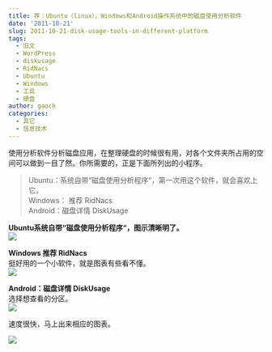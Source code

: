 ```yaml
---
title: 荐：Ubuntu（linux），Windows和Android操作系统中的磁盘使用分析软件
date: '2011-10-21'
slug: 2011-10-21-disk-usage-tools-in-different-platform
tags:
  - 旧文
  - WordPress
  - diskusage
  - RidNacs
  - Ubuntu
  - Windows
  - 工具
  - 硬盘
author: gaoch
categories:
  - 其它
  - 信息技术
---
```



使用分析软件分析磁盘应用，在整理硬盘的时候很有用，对各个文件夹所占用的空间可以做到一目了然。你所需要的，正是下面所列出的小程序。

> Ubuntu：系统自带“磁盘使用分析程序“，第一次用这个软件，就会喜欢上它。  
> Windows： 推荐 RidNacs  
> Android：磁盘详情 DiskUsage

**Ubuntu系统自带“磁盘使用分析程序“，图示清晰明了。**  
![](https://cloudfs-spring.oss-cn-qingdao.aliyuncs.com/bio_spring_uploads/2011/10/Screenshot-%E7%A3%81%E7%9B%98%E4%BD%BF%E7%94%A8%E5%88%86%E6%9E%90%E5%99%A8.png)

**Windows 推荐 RidNacs**  
挺好用的一个小软件，就是图表有些看不懂。  
![](https://cloudfs-spring.oss-cn-qingdao.aliyuncs.com/bio_spring_uploads/2011/10/RidNacs-C.png)

**Android：磁盘详情 DiskUsage**  
选择想查看的分区。  
![](https://cloudfs-spring.oss-cn-qingdao.aliyuncs.com/bio_spring_uploads/2011/10/146144_ldpi_screenshot_1.png)

速度很快，马上出来相应的图表。

![](https://cloudfs-spring.oss-cn-qingdao.aliyuncs.com/bio_spring_uploads/2011/10/1.png)
